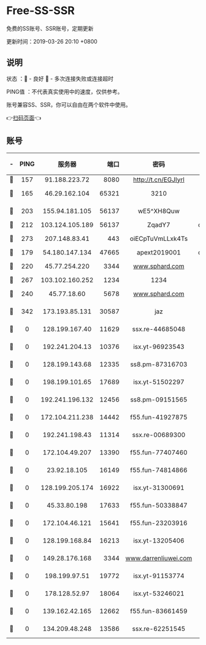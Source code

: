 # Free-SS-SSR

免费的SS账号、SSR账号，定期更新

更新时间：2019-03-26 20:10 +0800

## 说明

状态     ：🙂 - 良好 🙁 - 多次连接失败或连接超时

PING值   ：不代表真实使用中的速度，仅供参考。

账号兼容SS、SSR，你可以自由在两个软件中使用。

👉[扫码页面](https://liesauer.github.io/Free-SS-SSR/)👈

## 账号

|-|PING|服务器|端口|密码|加密方式|区域|
|:----:|:----:|:-----:|-----:|:----:|:----:|:----:|
|🙂|157|91.188.223.72|8080|http://t.cn/EGJIyrl|rc4-md5|RU|
|🙂|165|46.29.162.104|65321|3210|aes-256-ctr|RU|
|🙂|203|155.94.181.105|56137|wE5^XH8Quw|aes-256-cfb|US|
|🙂|212|103.124.105.189|56137|ZqadY7|chacha20|US|
|🙂|273|207.148.83.41|443|oiECpTuVmLLxk4Ts|aes-256-cfb|AU|
|🙂|179|54.180.147.134|47665|apext2019001|chacha20|KR|
|🙂|220|45.77.254.220|3344|www.sphard.com|aes-256-cfb|SG|
|🙂|267|103.102.160.252|1234|1234|rc4-md5|JP|
|🙁|240|45.77.18.60|5678|www.sphard.com|aes-256-cfb|JP|
|🙁|342|173.193.85.131|30587|jaz|aes-256-cfb|US|
|🙁|0|128.199.167.40|11629|ssx.re-44685048|aes-256-cfb|SG|
|🙁|0|192.241.204.13|10376|isx.yt-96923543|aes-256-cfb|US|
|🙁|0|128.199.143.68|12335|ss8.pm-87316703|aes-256-cfb|SG|
|🙁|0|198.199.101.65|17689|isx.yt-51502297|aes-256-cfb|US|
|🙁|0|192.241.196.132|12456|ss8.pm-09151565|aes-256-cfb|US|
|🙁|0|172.104.211.238|14442|f55.fun-41927875|aes-256-cfb|US|
|🙁|0|192.241.198.43|11314|ssx.re-00689300|aes-256-cfb|US|
|🙁|0|172.104.49.207|13390|f55.fun-77407460|aes-256-cfb|SG|
|🙁|0|23.92.18.105|16149|f55.fun-74814866|aes-256-cfb|US|
|🙁|0|128.199.205.174|16922|isx.yt-31300691|aes-256-cfb|SG|
|🙁|0|45.33.80.198|17633|f55.fun-50338847|aes-256-cfb|US|
|🙁|0|172.104.46.121|15641|f55.fun-23203916|aes-256-cfb|SG|
|🙁|0|128.199.168.84|16213|isx.yt-13205406|aes-256-cfb|SG|
|🙁|0|149.28.176.168|3344|www.darrenliuwei.com|aes-256-cfb|AU|
|🙁|0|198.199.97.51|19772|isx.yt-91153774|aes-256-cfb|US|
|🙁|0|178.128.52.97|18064|isx.yt-53246021|aes-256-cfb|SG|
|🙁|0|139.162.42.165|12662|f55.fun-83661459|aes-256-cfb|SG|
|🙁|0|134.209.48.248|13586|ssx.re-62251545|aes-256-cfb|US|
